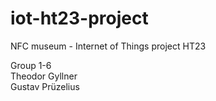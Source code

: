 # iot-ht23-project
NFC museum - Internet of Things project HT23

Group 1-6 <br/>
Theodor Gyllner <br/>
Gustav Prüzelius <br/>
